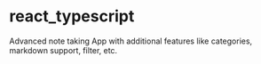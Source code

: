 # react_typescript
Advanced note taking App with additional features like categories, markdown support, filter, etc.
